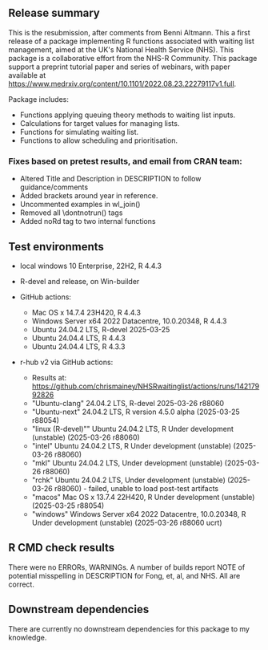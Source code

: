 ## Release summary

This is the resubmission, after comments from Benni Altmann.
This a first release of a package implementing R functions associated with waiting list management, aimed 
at the UK's National Health Service (NHS). This package is a collaborative effort from the
NHS-R Community.  This package support a preprint tutorial paper and series of webinars, with paper available
at https://www.medrxiv.org/content/10.1101/2022.08.23.22279117v1.full.

Package includes:
* Functions applying queuing theory methods to waiting list inputs.
* Calculations for target values for managing lists.
* Functions for simulating waiting list.
* Functions to allow scheduling and prioritisation.

### Fixes based on pretest results, and email from CRAN team:
* Altered Title and Description in DESCRIPTION to follow guidance/comments
* Added brackets around year in reference.
* Uncommented examples in wl_join()
* Removed all \dontnotrun() tags
* Added noRd tag to two internal functions


## Test environments
* local windows 10 Enterprise, 22H2, R 4.4.3

* R-devel and release, on Win-builder

* GitHub actions:
  * Mac OS x 14.7.4 23H420, R 4.4.3
  * Windows Server x64 2022 Datacentre, 10.0.20348, R 4.4.3
  * Ubuntu 24.04.2 LTS, R-devel 2025-03-25
  * Ubuntu 24.04.4 LTS, R 4.4.3
  * Ubuntu 24.04.4 LTS, R 4.3.3

* r-hub v2 via GitHub actions: 
  * Results at: https://github.com/chrismainey/NHSRwaitinglist/actions/runs/14217992826
  * "Ubuntu-clang" 24.04.2 LTS, R-devel 2025-03-26 r88060
  * "Ubuntu-next" 24.04.2 LTS,  R version 4.5.0 alpha (2025-03-25 r88054)
  * "linux (R-devel)"" Ubuntu 24.04.2 LTS,  R Under development (unstable) (2025-03-26 r88060)
  * "intel" Ubuntu 24.04.2 LTS, R Under development (unstable) (2025-03-26 r88060)
  * "mkl"  Ubuntu 24.04.2 LTS,  Under development (unstable) (2025-03-26 r88060)
  * "rchk" Ubuntu 24.04.2 LTS,  Under development (unstable) (2025-03-26 r88060)  -  failed, unable to load post-test artifacts
  * "macos" Mac OS x 13.7.4 22H420, R Under development (unstable) (2025-03-25 r88054)
  * "windows" Windows Server x64 2022 Datacentre, 10.0.20348, R Under development (unstable) (2025-03-26 r88060 ucrt)
  
## R CMD check results
There were no ERRORs, WARNINGs.
A number of builds report NOTE of potential misspelling in DESCRIPTION for Fong, et, al, and NHS.  All are correct.

## Downstream dependencies
There are currently no downstream dependencies for this package to my knowledge.